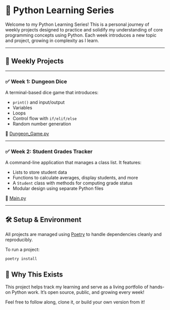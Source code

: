 # 🐍 Python Learning Series

Welcome to my Python Learning Series! This is a personal journey of weekly projects designed to practice and solidify my understanding of core programming concepts using Python. Each week introduces a new topic and project, growing in complexity as I learn.

---

## 📘 Weekly Projects

---

### ✅ Week 1: Dungeon Dice

A terminal-based dice game that introduces:

- `print()` and input/output
- Variables
- Loops
- Control flow with `if/elif/else`
- Random number generation

📁 [Dungeon_Game.py](Week1/Dungeon_Game.py)

---

### ✅ Week 2: Student Grades Tracker

A command-line application that manages a class list. It features:

- Lists to store student data
- Functions to calculate averages, display students, and more
- A `Student` class with methods for computing grade status
- Modular design using separate Python files

📁 [Main.py](Week2/Main.py)

---

## 🛠️ Setup & Environment

All projects are managed using [Poetry](https://python-poetry.org/) to handle dependencies cleanly and reproducibly.

To run a project:

```bash
poetry install
```
## 🌟 Why This Exists

This project helps track my learning and serve as a living portfolio of hands-on Python work. It’s open source, public, and growing every week!

Feel free to follow along, clone it, or build your own version from it!

